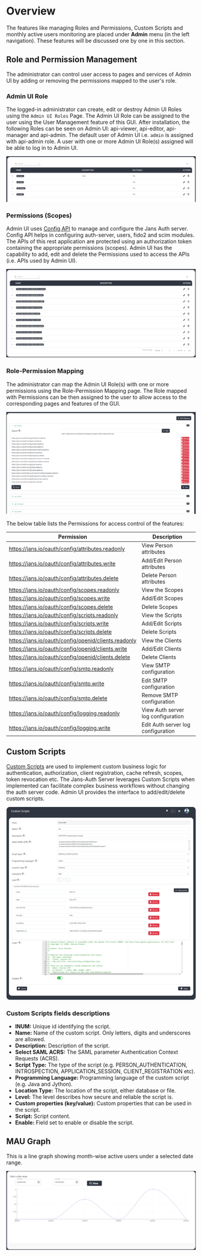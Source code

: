 # Overview

The features like managing Roles and Permissions, Custom Scripts and monthly active users monitoring are placed under **Admin** menu (in the left navigation). These features will be discussed one by one in this section.

## Role and Permission Management

The administrator can control user access to pages and services of Admin UI by adding or removing the permissions mapped to the user's role.

### Admin UI Role

The logged-in administrator can create, edit or destroy Admin UI Roles using the `Admin UI Roles` Page. The Admin UI Role can be assigned to the user using the User Management feature of this GUI. After installation, the following Roles can be seen on Admin UI: api-viewer, api-editor, api-manager and api-admin. The default user of Admin UI i.e. `admin` is assigned with api-admin role. A user with one or more Admin UI Role(s) assigned will be able to log in to Admin UI.

![image](../../assets/admin-ui/role.png)

### Permissions (Scopes)

Admin UI uses [Config API](https://github.com/JanssenProject/jans/tree/main/jans-config-api) to manage and configure the Jans Auth server. Config API helps in configuring auth-server, users, fido2 and scim modules. The APIs of this rest application are protected using an authorization token containing the appropriate permissions (scopes). Admin UI has the capability to add, edit and delete the Permissions used to access the APIs (i.e. APIs used by Admin UI).

![image](../../assets/admin-ui/permission.png)

### Role-Permission Mapping

The administrator can map the Admin UI Role(s) with one or more permissions using the Role-Permission Mapping page. The Role mapped with Permissions can be then assigned to the user to allow access to the corresponding pages and features of the GUI.

![image](../../assets/admin-ui/role-permission.png)

The below table lists the Permissions for access control of the features:

|Permission|Description|
|----------|-----------|
|https://jans.io/oauth/config/attributes.readonly|View Person attributes|
|https://jans.io/oauth/config/attributes.write|Add/Edit Person attributes|
|https://jans.io/oauth/config/attributes.delete|Delete Person attributes|
|https://jans.io/oauth/config/scopes.readonly|View the Scopes|
|https://jans.io/oauth/config/scopes.write|Add/Edit Scopes|
|https://jans.io/oauth/config/scopes.delete|Delete Scopes|
|https://jans.io/oauth/config/scripts.readonly|View the Scripts|
|https://jans.io/oauth/config/scripts.write|Add/Edit Scripts|
|https://jans.io/oauth/config/scripts.delete|Delete Scripts|
|https://jans.io/oauth/config/openid/clients.readonly|View the Clients|
|https://jans.io/oauth/config/openid/clients.write|Add/Edit Clients|
|https://jans.io/oauth/config/openid/clients.delete|Delete Clients|
|https://jans.io/oauth/config/smtp.readonly|View SMTP configuration|
|https://jans.io/oauth/config/smtp.write|Edit SMTP configuration|
|https://jans.io/oauth/config/smtp.delete|Remove SMTP configuration|
|https://jans.io/oauth/config/logging.readonly|View Auth server log configuration|
|https://jans.io/oauth/config/logging.write|Edit Auth server log configuration|

## Custom Scripts

[Custom Scripts](https://docs.jans.io/head/admin/developer/scripts/) are used to implement custom business logic for authentication, authorization, client registration, cache refresh, scopes, token revocation etc. The Jans-Auth Server leverages Custom Scripts when implemented can facilitate complex business workflows without changing the auth server code. Admin UI provides the interface to add/edit/delete custom scripts.

![image](../../assets/admin-ui/custom-scripts.png)

### Custom Scripts fields descriptions

- **INUM:** Unique id identifying the script.
- **Name:** Name of the custom script. Only letters, digits and underscores are allowed.
- **Description:** Description of the script.
- **Select SAML ACRS:** The SAML parameter Authentication Context Requests (ACRS).
- **Script Type:** The type of the script (e.g. PERSON_AUTHENTICATION, INTROSPECTION, APPLICATION_SESSION, CLIENT_REGISTRATION etc).
- **Programming Language:** Programming language of the custom script (e.g. Java and Jython).
- **Location Type:** The location of the script, either database or file.
- **Level:** The level describes how secure and reliable the script is.
- **Custom properties (key/value):** Custom properties that can be used in the script.
- **Script:** Script content.
- **Enable:** Field set to enable or disable the script.

## MAU Graph

This is a line graph showing month-wise active users under a selected date range.

![image](../../assets/admin-ui/mau.png)

